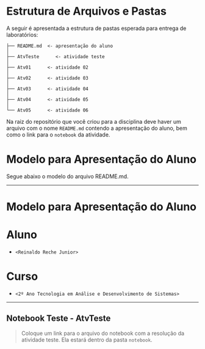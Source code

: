# Estrutura de Arquivos e Pastas

A seguir é apresentada a estrutura de pastas esperada para entrega de laboratórios:

~~~
├── README.md  <- apresentação do aluno
│
├── AtvTeste      <- atividade teste
│
├── Atv01      <- atividade 02
│
├── Atv02      <- atividade 03
│
├── Atv03      <- atividade 04
│
├── Atv04      <- atividade 05
│
└── Atv05      <- atividade 06
~~~

Na raiz do repositório que você criou para a disciplina deve haver um arquivo com o nome `README.md` contendo a apresentação do aluno, bem como o link para o `notebook` da atividade.

# Modelo para Apresentação do Aluno

Segue abaixo o modelo do arquivo README.md.

<hr>

# Modelo para Apresentação do Aluno

# Aluno
* `<Reinaldo Reche Junior>` 

# Curso
* `<2º Ano Tecnologia em Análise e Desenvolvimento de Sistemas>`

<hr>

## Notebook Teste - AtvTeste

> Coloque um link para o arquivo do notebook com a resolução da atividade teste. Ela estará dentro da pasta `notebook`.
